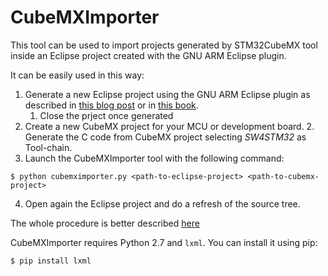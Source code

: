 # CubeMXImporter
This tool can be used to import projects generated by STM32CubeMX tool inside an Eclipse project created with the GNU ARM Eclipse plugin. 

It can be easily used in this way:

1. Generate a new Eclipse project using the GNU ARM Eclipse plugin as described in [this blog post](http://www.carminenoviello.com/en/2015/06/04/stm32-applications-eclipse-gcc-stcube/) or in [this book](https://leanpub.com/mastering-stm32).
	1. Close the prject once generated
2. Create a new CubeMX project for your MCU or development board.
	2. Generate the C code from CubeMX project selecting *SW4STM32* as Tool-chain.
3. Launch the CubeMXImporter tool with the following command:
```
$ python cubemximporter.py <path-to-eclipse-project> <path-to-cubemx-project>
```
4. Open again the Eclipse project and do a refresh of the source tree.

The whole procedure is better described [here](http://www.carminenoviello.com/en/2015/11/02/quickly-import-stm32cubemx-project-eclipse-project/)

CubeMXImporter requires Python 2.7 and `lxml`. You can install it using pip:

```
$ pip install lxml
```
